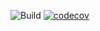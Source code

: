 ![Build](https://github.com/cocochristmas/maven_training/actions/workflows/build.yml/badge.svg)
[![codecov](https://codecov.io/gh/cocochristmas/maven_training/branch/master/graph/badge.svg)](https://codecov.io/gh/cocochristmas/maven_training)
